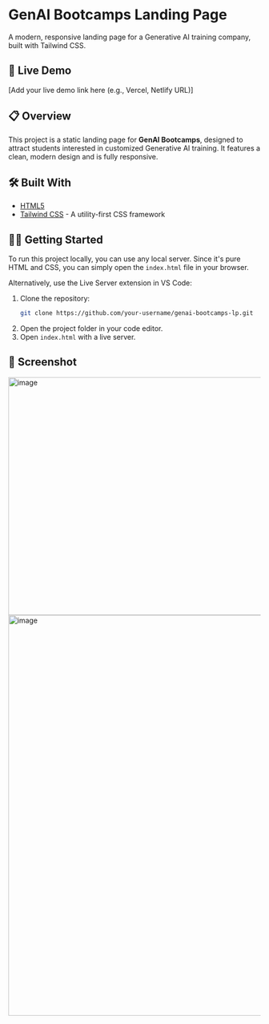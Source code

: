 # GenAI Bootcamps Landing Page

A modern, responsive landing page for a Generative AI training company, built with Tailwind CSS.

## 🚀 Live Demo

[Add your live demo link here (e.g., Vercel, Netlify URL)]

## 📋 Overview

This project is a static landing page for **GenAI Bootcamps**, designed to attract students interested in customized Generative AI training. It features a clean, modern design and is fully responsive.

## 🛠️ Built With

*   [HTML5](https://developer.mozilla.org/en-US/docs/Web/HTML)
*   [Tailwind CSS](https://tailwindcss.com/) - A utility-first CSS framework

## 🏃‍♂️ Getting Started

To run this project locally, you can use any local server. Since it's pure HTML and CSS, you can simply open the `index.html` file in your browser.

Alternatively, use the Live Server extension in VS Code:

1.  Clone the repository:
    ```bash
    git clone https://github.com/your-username/genai-bootcamps-lp.git
    ```
2.  Open the project folder in your code editor.
3.  Open `index.html` with a live server.

## 📸 Screenshot

<img width="1084" height="475" alt="image" src="https://github.com/user-attachments/assets/31ba0b95-98ba-421c-8b46-63a798f4761e" />
<img width="684" height="800" alt="image" src="https://github.com/user-attachments/assets/afc092f5-1d94-477c-8a74-1f9d95eecc54" />
